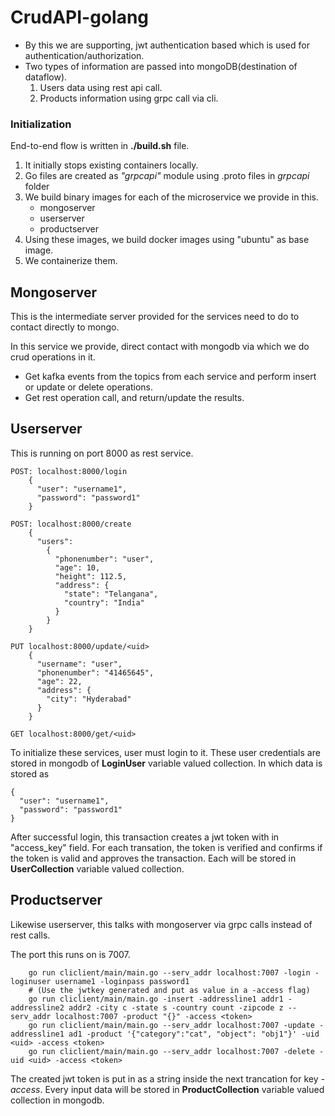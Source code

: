 # CrudAPI-golang
- By this we are supporting, jwt authentication based which is used for authentication/authorization.
- Two types of information are passed into mongoDB(destination of dataflow).
    1. Users data using rest api call.
    2. Products information using grpc call via cli.

### Initialization
End-to-end flow is written in **./build.sh** file.
1. It initially stops existing containers locally.
2. Go files are created as *"grpcapi"* module using .proto files in *grpcapi* folder
3. We build binary images for each of the microservice we provide in this.
    - mongoserver
    - userserver
    - productserver
4. Using these images, we build docker images using "ubuntu" as base image.
5. We containerize them.

## Mongoserver
This is the intermediate server provided for the services need to do to contact directly to mongo.

In this service we provide, direct contact with mongodb via which we do crud operations in it.
- Get kafka events from the topics from each service and perform insert or update or delete operations.
- Get rest operation call, and return/update the results.

## Userserver
This is running on port 8000 as rest service.
```
POST: localhost:8000/login
	{
	  "user": "username1",
	  "password": "password1"
	}

POST: localhost:8000/create
	{
	  "users": 
	    {
	      "phonenumber": "user",
	      "age": 10,
	      "height": 112.5,
	      "address": {
	        "state": "Telangana",
	        "country": "India"
	      }
	    }
	}

PUT localhost:8000/update/<uid>
	{
	  "username": "user",
	  "phonenumber": "41465645",
	  "age": 22,
	  "address": {
	    "city": "Hyderabad"
	  }
	}

GET localhost:8000/get/<uid>
```
To initialize these services, user must login to it. These user credentials are stored in mongodb of **LoginUser** variable valued collection. In which data is stored as
```
{
  "user": "username1",
  "password": "password1"
}
```
After successful login, this transaction creates a jwt token with in "access_key" field. For each transation, the token is verified and confirms if the token is valid and approves the transaction. Each will be stored in **UserCollection** variable valued collection.

## Productserver
Likewise userserver, this talks with mongoserver via grpc calls instead of rest calls.

The port this runs on is 7007.
```
	go run cliclient/main/main.go --serv_addr localhost:7007 -login -loginuser username1 -loginpass password1
	# (Use the jwtkey generated and put as value in a -access flag)
	go run cliclient/main/main.go -insert -addressline1 addr1 -addressline2 addr2 -city c -state s -country count -zipcode z --serv_addr localhost:7007 -product "{}" -access <token>
	go run cliclient/main/main.go --serv_addr localhost:7007 -update -addressline1 ad1 -product '{"category":"cat", "object": "obj1"}' -uid <uid> -access <token>
	go run cliclient/main/main.go --serv_addr localhost:7007 -delete -uid <uid> -access <token>
```
The created jwt token is put in as a string inside the next trancation for key _-access_.
Every input data will be stored in **ProductCollection** variable valued collection in mongodb.